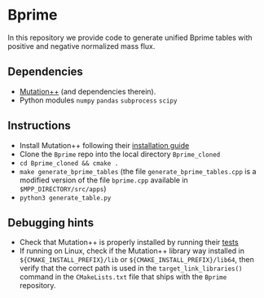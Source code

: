 # Bprime

In this repository we provide code to generate unified Bprime tables with positive and negative normalized mass flux.

## Dependencies
- [Mutation++](https://github.com/mutationpp/Mutationpp) (and dependencies therein). 
- Python modules `numpy` `pandas` `subprocess` `scipy`

## Instructions
- Install Mutation++ following their [installation guide](https://github.com/mutationpp/Mutationpp/blob/master/docs/installation.md#top)
- Clone the `Bprime` repo into the local directory `Bprime_cloned`
- `cd Bprime_cloned && cmake .` 
- `make generate_bprime_tables` (the file `generate_bprime_tables.cpp` is a modified version of the file `bprime.cpp` available in `$MPP_DIRECTORY/src/apps`)
- `python3 generate_table.py`

## Debugging hints
- Check that Mutation++ is properly installed by running their [tests](https://github.com/mutationpp/Mutationpp/blob/master/docs/installation.md#top)
- If running on Linux, check if the Mutation++ library way installed in `${CMAKE_INSTALL_PREFIX}/lib` or `${CMAKE_INSTALL_PREFIX}/lib64`, then verify that the correct path is used in the `target_link_libraries()` command in the `CMakeLists.txt` file that ships with the `Bprime` repository.
